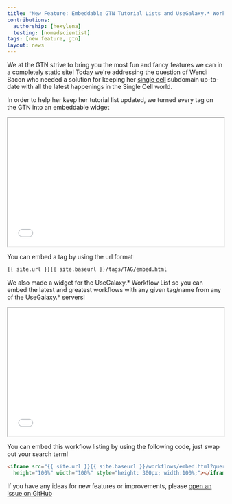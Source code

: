 ```yaml
---
title: "New Feature: Embeddable GTN Tutorial Lists and UseGalaxy.* Workflow List Widgets"
contributions:
  authorship: [hexylena]
  testing: [nomadscientist]
tags: [new feature, gtn]
layout: news
---
```


We at the GTN strive to bring you the most fun and fancy features we can in a completely static site! Today we're addressing the question of Wendi Bacon who needed a solution for keeping her [single cell](https://singlecell.usegalaxy.eu) subdomain up-to-date with all the latest happenings in the Single Cell world.

In order to help her keep her tutorial list updated, we turned every tag on the GTN into an embeddable widget

<iframe src="{{ site.baseurl }}/tags/10x/embed.html" height="300px" width="100%"></iframe>

You can embed a tag by using the url format

```html
{{ site.url }}{{ site.baseurl }}/tags/TAG/embed.html
```

We also made a widget for the UseGalaxy.\* Workflow List so you can embed the latest and greatest workflows with any given tag/name from any of the UseGalaxy.\* servers!

<iframe src="{{ site.baseurl }}/workflows/embed.html?query=circos" height="100%" width="100%" style="height: 300px; width:100%;"></iframe>

You can embed this workflow listing by using the following code, just swap out your search term!

```html
<iframe src="{{ site.url }}{{ site.baseurl }}/workflows/embed.html?query=circos" 
  height="100%" width="100%" style="height: 300px; width:100%;"></iframe>
```

If you have any ideas for new features or improvements, please [open an issue on GitHub](https://github.com/galaxyproject/training-material/issues/)
